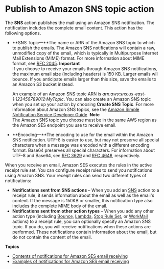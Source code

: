 # Publish to Amazon SNS topic action<a name="receiving-email-action-sns"></a>

The **SNS** action publishes the mail using an Amazon SNS notification\. The notification includes the complete email content\. This action has the following options\.
+ **SNS Topic—**The name or ARN of the Amazon SNS topic to which to publish the emails\. The Amazon SNS notifications will contain a raw, unmodified copy of the email, which is typically in Multipurpose Internet Mail Extensions \(MIME\) format\. For more information about MIME format, see [RFC 2045](https://tools.ietf.org/html/rfc2045)\.
**Important**  
If you choose to receive your emails through Amazon SNS notifications, the maximum email size \(including headers\) is 150 KB\. Larger emails will bounce\. If you anticipate emails larger than this size, save the emails to an Amazon S3 bucket instead\.

  An example of an Amazon SNS topic ARN is *arn:aws:sns:us\-east\-1:123456789012:MyTopic*\. You can also create an Amazon SNS topic when you set up your action by choosing **Create SNS Topic**\. For more information about Amazon SNS topics, see the [Amazon Simple Notification Service Developer Guide](https://docs.aws.amazon.com/sns/latest/dg/CreateTopic.html)\.
**Note**  
The Amazon SNS topic you choose must be in the same AWS region as the Amazon SES endpoint you use to receive email\. 
+ **Encoding—**The encoding to use for the email within the Amazon SNS notification\. UTF\-8 is easier to use, but may not preserve all special characters when a message was encoded with a different encoding format\. Base64 preserves all special characters\. For information about UTF\-8 and Base64, see [RFC 3629](https://tools.ietf.org/html/rfc3629) and [RFC 4648](https://tools.ietf.org/html/rfc4648), respectively\.

When you receive an email, Amazon SES executes the rules in the active receipt rule set\. You can configure receipt rules to send you notifications using Amazon SNS\. Your receipt rules can send two different types of notifications:
+ **Notifications sent from SNS actions** – When you add an [SNS](#receiving-email-action-sns) action to a receipt rule, it sends information about the email as well as the email's content\. If the message is 150KB or smaller, this notification type also includes the complete MIME body of the email\.
+ **Notifications sent from other action types** – When you add any other action type \(including [Bounce](receiving-email-action-bounce.md), [Lambda](receiving-email-action-lambda.md), [Stop Rule Set](receiving-email-action-stop.md), or [WorkMail](receiving-email-action-workmail.md) actions\) to a receipt rule, you can optionally specify an Amazon SNS topic\. If you do, you will receive notifications when these actions are performed\. These notifications contain information about the email, but do not contain the content of the email\.

**Topics**
+ [Contents of notifications for Amazon SES email receiving](receiving-email-notifications-contents.md)
+ [Examples of notifications for Amazon SES email receiving](receiving-email-notifications-examples.md)